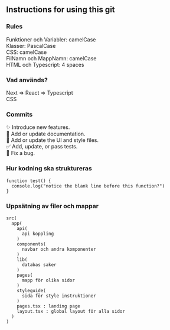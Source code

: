 ## Instructions for using this git

### Rules
Funktioner och Variabler: camelCase \
Klasser: PascalCase \
CSS: camelCase \
FilNamn och MappNamn: camelCase \
HTML och Typescript: 4 spaces

### Vad används?
Next => React => Typescript \
CSS

### Commits
✨ Introduce new features. \
📝 Add or update documentation. \
💄 Add or update the UI and style files. \
✅ Add, update, or pass tests. \
🐛 Fix a bug. 

### Hur kodning ska struktureras
```
function test() {
  console.log("notice the blank line before this function?")
}
```


### Uppsätning av filer och mappar
```
src(
  app(
    api(
      api koppling
    )
    components(
      navbar och andra komponenter
    )
    lib(
      databas saker
    )
    pages(
      mapp för olika sidor
    )
    styleguide(
      sida för style instruktioner
    )
    pages.tsx : landing page
    layout.tsx : global layout för alla sidor
  )
)
```